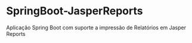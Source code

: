 # SpringBoot-JasperReports
Aplicação Spring Boot com suporte a impressão de Relatórios em Jasper Reports
